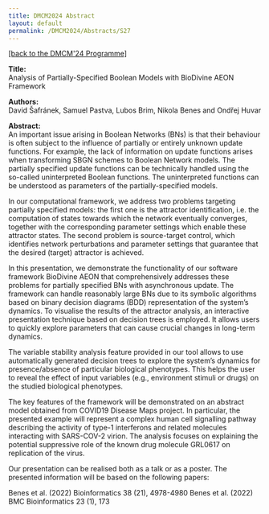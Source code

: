 ```yaml
---
title: DMCM2024 Abstract
layout: default
permalink: /DMCM2024/Abstracts/S27
---
```


[[back to the DMCM'24 Programme]](https://disease-maps.org/DMCM2024/programme/)

**Title:** \
Analysis of Partially-Specified Boolean Models with BioDivine AEON Framework

**Authors:** \
David Šafránek, Samuel Pastva, Lubos Brim, Nikola Benes and Ondřej Huvar

**Abstract:** \
An important issue arising in Boolean Networks (BNs) is that their behaviour is often subject to the influence of partially or entirely unknown update functions. For example, the lack of information on update functions arises when transforming SBGN schemes to Boolean Network models. The partially specified update functions can be technically handled using the so-called uninterpreted Boolean functions. The uninterpreted functions can be understood as parameters of the partially-specified models.

In our computational framework, we address two problems targeting partially specified models: the first one is the attractor identification, i.e. the computation of states towards which the network eventually converges, together with the corresponding parameter settings which enable these attractor states. The second problem is source-target control, which identifies network perturbations and parameter settings that guarantee that the desired (target) attractor is achieved.

In this presentation, we demonstrate the functionality of our software framework BioDivine AEON that comprehensively addresses these problems for partially specified BNs with asynchronous update. The framework can handle reasonably large BNs due to its symbolic algorithms based on binary decision diagrams (BDD) representation of the system’s dynamics. To visualise the results of the attractor analysis, an interactive presentation technique based on decision trees is employed. It allows users to quickly explore parameters that can cause crucial changes in long-term dynamics.

The variable stability analysis feature provided in our tool allows to use automatically generated decision trees to explore the system’s dynamics for presence/absence of particular biological phenotypes. This helps the user to reveal the effect of input variables (e.g., environment stimuli or drugs) on the studied biological phenotypes.

The key features of the framework will be demonstrated on an abstract model obtained from COVID19 Disease Maps project. In particular, the presented example will represent a complex human cell signalling pathway describing the activity of type-1 interferons and related molecules interacting with SARS-COV-2 virion. The analysis focuses on explaining the potential suppressive role of the known drug molecule GRL0617 on replication of the virus.

Our presentation can be realised both as a talk or as a poster. The presented information will be based on the following papers:

Benes et al. (2022) Bioinformatics 38 (21), 4978-4980
Benes et al. (2022) BMC Bioinformatics 23 (1), 173

